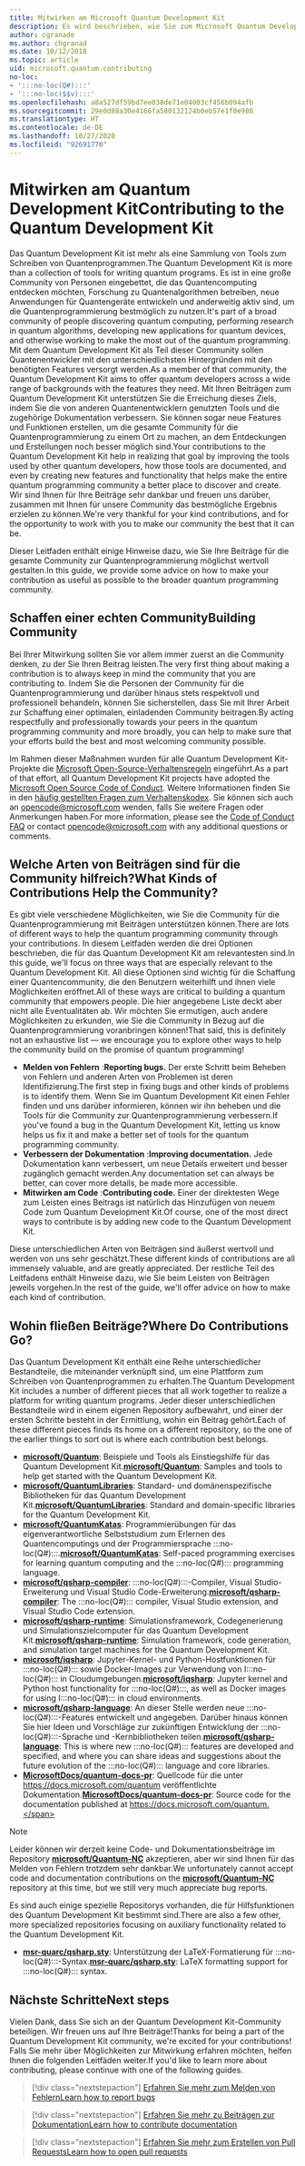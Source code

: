 ```yaml
---
title: Mitwirken am Microsoft Quantum Development Kit
description: Es wird beschrieben, wie Sie zum Microsoft Quantum Development Kit und zur Quantum-Entwicklercommunity beitragen können.
author: cgranade
ms.author: chgranad
ms.date: 10/12/2018
ms.topic: article
uid: microsoft.quantum.contributing
no-loc:
- ':::no-loc(Q#):::'
- ':::no-loc($$v):::'
ms.openlocfilehash: a8a527df59bd7ee038de71e04003cf456b094afb
ms.sourcegitcommit: 29e0d88a30e4166fa580132124b0eb57e1f0e986
ms.translationtype: HT
ms.contentlocale: de-DE
ms.lasthandoff: 10/27/2020
ms.locfileid: "92691770"
---
```

# <a name="contributing-to-the-quantum-development-kit"></a><span data-ttu-id="bc31b-103">Mitwirken am Quantum Development Kit</span><span class="sxs-lookup"><span data-stu-id="bc31b-103">Contributing to the Quantum Development Kit</span></span>

<span data-ttu-id="bc31b-104">Das Quantum Development Kit ist mehr als eine Sammlung von Tools zum Schreiben von Quantenprogrammen.</span><span class="sxs-lookup"><span data-stu-id="bc31b-104">The Quantum Development Kit is more than a collection of tools for writing quantum programs.</span></span>
<span data-ttu-id="bc31b-105">Es ist in eine große Community von Personen eingebettet, die das Quantencomputing entdecken möchten, Forschung zu Quantenalgorithmen betreiben, neue Anwendungen für Quantengeräte entwickeln und anderweitig aktiv sind, um die Quantenprogrammierung bestmöglich zu nutzen.</span><span class="sxs-lookup"><span data-stu-id="bc31b-105">It's part of a broad community of people discovering quantum computing, performing research in quantum algorithms, developing new applications for quantum devices, and otherwise working to make the most out of the quantum programming.</span></span>
<span data-ttu-id="bc31b-106">Mit dem Quantum Development Kit als Teil dieser Community sollen Quantenentwickler mit den unterschiedlichsten Hintergründen mit den benötigten Features versorgt werden.</span><span class="sxs-lookup"><span data-stu-id="bc31b-106">As a member of that community, the Quantum Development Kit aims to offer quantum developers across a wide range of backgrounds with the features they need.</span></span>
<span data-ttu-id="bc31b-107">Mit Ihren Beiträgen zum Quantum Development Kit unterstützen Sie die Erreichung dieses Ziels, indem Sie die von anderen Quantenentwicklern genutzten Tools und die zugehörige Dokumentation verbessern. Sie können sogar neue Features und Funktionen erstellen, um die gesamte Community für die Quantenprogrammierung zu einem Ort zu machen, an dem Entdeckungen und Erstellungen noch besser möglich sind.</span><span class="sxs-lookup"><span data-stu-id="bc31b-107">Your contributions to the Quantum Development Kit help in realizing that goal by improving the tools used by other quantum developers, how those tools are documented, and even by creating new features and functionality that helps make the entire quantum programming community a better place to discover and create.</span></span>
<span data-ttu-id="bc31b-108">Wir sind Ihnen für Ihre Beiträge sehr dankbar und freuen uns darüber, zusammen mit Ihnen für unsere Community das bestmögliche Ergebnis erzielen zu können.</span><span class="sxs-lookup"><span data-stu-id="bc31b-108">We're very thankful for your kind contributions, and for the opportunity to work with you to make our community the best that it can be.</span></span> 

<span data-ttu-id="bc31b-109">Dieser Leitfaden enthält einige Hinweise dazu, wie Sie Ihre Beiträge für die gesamte Community zur Quantenprogrammierung möglichst wertvoll gestalten.</span><span class="sxs-lookup"><span data-stu-id="bc31b-109">In this guide, we provide some advice on how to make your contribution as useful as possible to the broader quantum programming community.</span></span>

## <a name="building-community"></a><span data-ttu-id="bc31b-110">Schaffen einer echten Community</span><span class="sxs-lookup"><span data-stu-id="bc31b-110">Building Community</span></span>

<span data-ttu-id="bc31b-111">Bei Ihrer Mitwirkung sollten Sie vor allem immer zuerst an die Community denken, zu der Sie Ihren Beitrag leisten.</span><span class="sxs-lookup"><span data-stu-id="bc31b-111">The very first thing about making a contribution is to always keep in mind the community that you are contributing to.</span></span>
<span data-ttu-id="bc31b-112">Indem Sie die Personen der Community für die Quantenprogrammierung und darüber hinaus stets respektvoll und professionell behandeln, können Sie sicherstellen, dass Sie mit Ihrer Arbeit zur Schaffung einer optimalen, einladenden Community beitragen.</span><span class="sxs-lookup"><span data-stu-id="bc31b-112">By acting respectfully and professionally towards your peers in the quantum programming community and more broadly, you can help to make sure that your efforts build the best and most welcoming community possible.</span></span>

<span data-ttu-id="bc31b-113">Im Rahmen dieser Maßnahmen wurden für alle Quantum Development Kit-Projekte die [Microsoft Open-Source-Verhaltensregeln](https://opensource.microsoft.com/codeofconduct/) eingeführt.</span><span class="sxs-lookup"><span data-stu-id="bc31b-113">As a part of that effort, all Quantum Development Kit projects have adopted the [Microsoft Open Source Code of Conduct](https://opensource.microsoft.com/codeofconduct/).</span></span>
<span data-ttu-id="bc31b-114">Weitere Informationen finden Sie in den [häufig gestellten Fragen zum Verhaltenskodex](https://opensource.microsoft.com/codeofconduct/faq/). Sie können sich auch an [opencode@microsoft.com](mailto:opencode@microsoft.com) wenden, falls Sie weitere Fragen oder Anmerkungen haben.</span><span class="sxs-lookup"><span data-stu-id="bc31b-114">For more information, please see the [Code of Conduct FAQ](https://opensource.microsoft.com/codeofconduct/faq/) or contact [opencode@microsoft.com](mailto:opencode@microsoft.com) with any additional questions or comments.</span></span>

## <a name="what-kinds-of-contributions-help-the-community"></a><span data-ttu-id="bc31b-115">Welche Arten von Beiträgen sind für die Community hilfreich?</span><span class="sxs-lookup"><span data-stu-id="bc31b-115">What Kinds of Contributions Help the Community?</span></span>

<span data-ttu-id="bc31b-116">Es gibt viele verschiedene Möglichkeiten, wie Sie die Community für die Quantenprogrammierung mit Beiträgen unterstützen können.</span><span class="sxs-lookup"><span data-stu-id="bc31b-116">There are lots of different ways to help the quantum programming community through your contributions.</span></span>
<span data-ttu-id="bc31b-117">In diesem Leitfaden werden die drei Optionen beschrieben, die für das Quantum Development Kit am relevantesten sind.</span><span class="sxs-lookup"><span data-stu-id="bc31b-117">In this guide, we'll focus on three ways that are especially relevant to the Quantum Development Kit.</span></span>
<span data-ttu-id="bc31b-118">All diese Optionen sind wichtig für die Schaffung einer Quantencommunity, die den Benutzern weiterhilft und ihnen viele Möglichkeiten eröffnet.</span><span class="sxs-lookup"><span data-stu-id="bc31b-118">All of these ways are critical to building a quantum community that empowers people.</span></span>
<span data-ttu-id="bc31b-119">Die hier angegebene Liste deckt aber nicht alle Eventualitäten ab. Wir möchten Sie ermutigen, auch andere Möglichkeiten zu erkunden, wie Sie die Community in Bezug auf die Quantenprogrammierung voranbringen können!</span><span class="sxs-lookup"><span data-stu-id="bc31b-119">That said, this is definitely not an exhaustive list — we encourage you to explore other ways to help the community build on the promise of quantum programming!</span></span>

- <span data-ttu-id="bc31b-120">**Melden von Fehlern** :</span><span class="sxs-lookup"><span data-stu-id="bc31b-120">**Reporting bugs.**</span></span> <span data-ttu-id="bc31b-121">Der erste Schritt beim Beheben von Fehlern und anderen Arten von Problemen ist deren Identifizierung.</span><span class="sxs-lookup"><span data-stu-id="bc31b-121">The first step in fixing bugs and other kinds of problems is to identify them.</span></span> <span data-ttu-id="bc31b-122">Wenn Sie im Quantum Development Kit einen Fehler finden und uns darüber informieren, können wir ihn beheben und die Tools für die Community zur Quantenprogrammierung verbessern.</span><span class="sxs-lookup"><span data-stu-id="bc31b-122">If you've found a bug in the Quantum Development Kit, letting us know helps us fix it and make a better set of tools for the quantum programming community.</span></span>
- <span data-ttu-id="bc31b-123">**Verbessern der Dokumentation** :</span><span class="sxs-lookup"><span data-stu-id="bc31b-123">**Improving documentation.**</span></span> <span data-ttu-id="bc31b-124">Jede Dokumentation kann verbessert, um neue Details erweitert und besser zugänglich gemacht werden.</span><span class="sxs-lookup"><span data-stu-id="bc31b-124">Any documentation set can always be better, can cover more details, be made more accessible.</span></span>
- <span data-ttu-id="bc31b-125">**Mitwirken am Code** :</span><span class="sxs-lookup"><span data-stu-id="bc31b-125">**Contributing code.**</span></span> <span data-ttu-id="bc31b-126">Einer der direktesten Wege zum Leisten eines Beitrags ist natürlich das Hinzufügen von neuem Code zum Quantum Development Kit.</span><span class="sxs-lookup"><span data-stu-id="bc31b-126">Of course, one of the most direct ways to contribute is by adding new code to the Quantum Development Kit.</span></span>

<span data-ttu-id="bc31b-127">Diese unterschiedlichen Arten von Beiträgen sind äußerst wertvoll und werden von uns sehr geschätzt.</span><span class="sxs-lookup"><span data-stu-id="bc31b-127">These different kinds of contributions are all immensely valuable, and are greatly appreciated.</span></span>
<span data-ttu-id="bc31b-128">Der restliche Teil des Leitfadens enthält Hinweise dazu, wie Sie beim Leisten von Beiträgen jeweils vorgehen.</span><span class="sxs-lookup"><span data-stu-id="bc31b-128">In the rest of the guide, we'll offer advice on how to make each kind of contribution.</span></span>

## <a name="where-do-contributions-go"></a><span data-ttu-id="bc31b-129">Wohin fließen Beiträge?</span><span class="sxs-lookup"><span data-stu-id="bc31b-129">Where Do Contributions Go?</span></span>

<span data-ttu-id="bc31b-130">Das Quantum Development Kit enthält eine Reihe unterschiedlicher Bestandteile, die miteinander verknüpft sind, um eine Plattform zum Schreiben von Quantenprogrammen zu erhalten.</span><span class="sxs-lookup"><span data-stu-id="bc31b-130">The Quantum Development Kit includes a number of different pieces that all work together to realize a platform for writing quantum programs.</span></span>
<span data-ttu-id="bc31b-131">Jeder dieser unterschiedlichen Bestandteile wird in einem eigenen Repository aufbewahrt, und einer der ersten Schritte besteht in der Ermittlung, wohin ein Beitrag gehört.</span><span class="sxs-lookup"><span data-stu-id="bc31b-131">Each of these different pieces finds its home on a different repository, so the one of the earlier things to sort out is where each contribution best belongs.</span></span>

- <span data-ttu-id="bc31b-132">[**microsoft/Quantum**](https://github.com/Microsoft/Quantum): Beispiele und Tools als Einstiegshilfe für das Quantum Development Kit.</span><span class="sxs-lookup"><span data-stu-id="bc31b-132">[**microsoft/Quantum**](https://github.com/Microsoft/Quantum): Samples and tools to help get started with the Quantum Development Kit.</span></span>
- <span data-ttu-id="bc31b-133">[**microsoft/QuantumLibraries**](https://github.com/Microsoft/QuantumLibraries): Standard- und domänenspezifische Bibliotheken für das Quantum Development Kit.</span><span class="sxs-lookup"><span data-stu-id="bc31b-133">[**microsoft/QuantumLibraries**](https://github.com/Microsoft/QuantumLibraries): Standard and domain-specific libraries for the Quantum Development Kit.</span></span>
- <span data-ttu-id="bc31b-134">[**microsoft/QuantumKatas**](https://github.com/Microsoft/QuantumKatas): Programmierübungen für das eigenverantwortliche Selbststudium zum Erlernen des Quantencomputings und der Programmiersprache :::no-loc(Q#):::.</span><span class="sxs-lookup"><span data-stu-id="bc31b-134">[**microsoft/QuantumKatas**](https://github.com/Microsoft/QuantumKatas): Self-paced programming exercises for learning quantum computing and the :::no-loc(Q#)::: programming language.</span></span>
- <span data-ttu-id="bc31b-135">[**microsoft/qsharp-compiler**](https://github.com/microsoft/qsharp-compiler): :::no-loc(Q#):::-Compiler, Visual Studio-Erweiterung und Visual Studio Code-Erweiterung.</span><span class="sxs-lookup"><span data-stu-id="bc31b-135">[**microsoft/qsharp-compiler**](https://github.com/microsoft/qsharp-compiler): The :::no-loc(Q#)::: compiler, Visual Studio extension, and Visual Studio Code extension.</span></span>
- <span data-ttu-id="bc31b-136">[**microsoft/qsharp-runtime**](https://github.com/microsoft/qsharp-runtime): Simulationsframework, Codegenerierung und Simulationszielcomputer für das Quantum Development Kit.</span><span class="sxs-lookup"><span data-stu-id="bc31b-136">[**microsoft/qsharp-runtime**](https://github.com/microsoft/qsharp-runtime): Simulation framework, code generation, and simulation target machines for the Quantum Development Kit.</span></span>
- <span data-ttu-id="bc31b-137">[**microsoft/iqsharp**](https://github.com/microsoft/iqsharp): Jupyter-Kernel- und Python-Hostfunktionen für :::no-loc(Q#)::: sowie Docker-Images zur Verwendung von I:::no-loc(Q#)::: in Cloudumgebungen.</span><span class="sxs-lookup"><span data-stu-id="bc31b-137">[**microsoft/iqsharp**](https://github.com/microsoft/iqsharp): Jupyter kernel and Python host functionality for :::no-loc(Q#):::, as well as Docker images for using I:::no-loc(Q#)::: in cloud environments.</span></span>
- <span data-ttu-id="bc31b-138">[**microsoft/qsharp-language**](https://github.com/microsoft/qsharp-language): An dieser Stelle werden neue :::no-loc(Q#):::-Features entwickelt und angegeben. Darüber hinaus können Sie hier Ideen und Vorschläge zur zukünftigen Entwicklung der :::no-loc(Q#):::-Sprache und -Kernbibliotheken teilen.</span><span class="sxs-lookup"><span data-stu-id="bc31b-138">[**microsoft/qsharp-language**](https://github.com/microsoft/qsharp-language): This is where new :::no-loc(Q#)::: features are developed and specified, and where you can share ideas and suggestions about the future evolution of the :::no-loc(Q#)::: language and core libraries.</span></span>
- <span data-ttu-id="bc31b-139">[**MicrosoftDocs/quantum-docs-pr**](https://github.com/MicrosoftDocs/quantum-docs-pr): Quellcode für die unter https://docs.microsoft.com/quantum veröffentlichte Dokumentation.</span><span class="sxs-lookup"><span data-stu-id="bc31b-139">[**MicrosoftDocs/quantum-docs-pr**](https://github.com/MicrosoftDocs/quantum-docs-pr): Source code for the documentation published at https://docs.microsoft.com/quantum.</span></span>

> [!NOTE]
> <span data-ttu-id="bc31b-140">Leider können wir derzeit keine Code- und Dokumentationsbeiträge im Repository [**microsoft/Quantum-NC**](https://github.com/microsoft/Quantum-NC) akzeptieren, aber wir sind Ihnen für das Melden von Fehlern trotzdem sehr dankbar.</span><span class="sxs-lookup"><span data-stu-id="bc31b-140">We unfortunately cannot accept code and documentation contributions on the [**microsoft/Quantum-NC**](https://github.com/microsoft/Quantum-NC) repository at this time, but we still very much appreciate bug reports.</span></span>

<span data-ttu-id="bc31b-141">Es sind auch einige spezielle Repositorys vorhanden, die für Hilfsfunktionen des Quantum Development Kit bestimmt sind.</span><span class="sxs-lookup"><span data-stu-id="bc31b-141">There are also a few other, more specialized repositories focusing on auxiliary functionality related to the Quantum Development Kit.</span></span>

- <span data-ttu-id="bc31b-142">[**msr-quarc/qsharp.sty**](https://github.com/msr-quarc/qsharp.sty): Unterstützung der LaTeX-Formatierung für :::no-loc(Q#):::-Syntax.</span><span class="sxs-lookup"><span data-stu-id="bc31b-142">[**msr-quarc/qsharp.sty**](https://github.com/msr-quarc/qsharp.sty): LaTeX formatting support for :::no-loc(Q#)::: syntax.</span></span>

## <a name="next-steps"></a><span data-ttu-id="bc31b-143">Nächste Schritte</span><span class="sxs-lookup"><span data-stu-id="bc31b-143">Next steps</span></span>

<span data-ttu-id="bc31b-144">Vielen Dank, dass Sie sich an der Quantum Development Kit-Community beteiligen. Wir freuen uns auf Ihre Beiträge!</span><span class="sxs-lookup"><span data-stu-id="bc31b-144">Thanks for being a part of the Quantum Development Kit community, we're excited for your contributions!</span></span>
<span data-ttu-id="bc31b-145">Falls Sie mehr über Möglichkeiten zur Mitwirkung erfahren möchten, helfen Ihnen die folgenden Leitfäden weiter.</span><span class="sxs-lookup"><span data-stu-id="bc31b-145">If you'd like to learn more about contributing, please continue with one of the following guides.</span></span>

> [!div class="nextstepaction"]
> [<span data-ttu-id="bc31b-146">Erfahren Sie mehr zum Melden von Fehlern</span><span class="sxs-lookup"><span data-stu-id="bc31b-146">Learn how to report bugs</span></span>](xref:microsoft.quantum.contributing.reporting)

> [!div class="nextstepaction"]
> [<span data-ttu-id="bc31b-147">Erfahren Sie mehr zu Beiträgen zur Dokumentation</span><span class="sxs-lookup"><span data-stu-id="bc31b-147">Learn how to contribute documentation</span></span>](xref:microsoft.quantum.contributing.docs)

> [!div class="nextstepaction"]
> [<span data-ttu-id="bc31b-148">Erfahren Sie mehr zum Erstellen von Pull Requests</span><span class="sxs-lookup"><span data-stu-id="bc31b-148">Learn how to open pull requests</span></span>](xref:microsoft.quantum.contributing.pulls)
